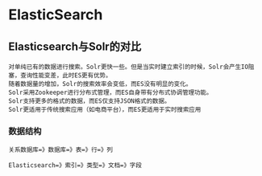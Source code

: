 # ElasticSearch


## Elasticsearch与Solr的对比
```
对单纯已有的数据进行搜索。Solr更快一些。但是当实时建立索引的时候，Solr会产生IO阻塞，查询性能变差，此时ES更有优势。
随着数据量的增加，Solr的搜索效率会变低，而ES没有明显的变化。
Solr采用Zookeeper进行分布式管理，而ES自身带有分布式协调管理功能。
Solr支持更多的格式的数据，而ES仅支持JSON格式的数据。
Solr更适用于传统搜索应用（如电商平台），而ES更适用于实时搜索应用
```

### 数据结构 
```
关系数据库=》数据库=》表=》行=》列
 
Elasticsearch=》索引=》类型=》文档=》字段
```

